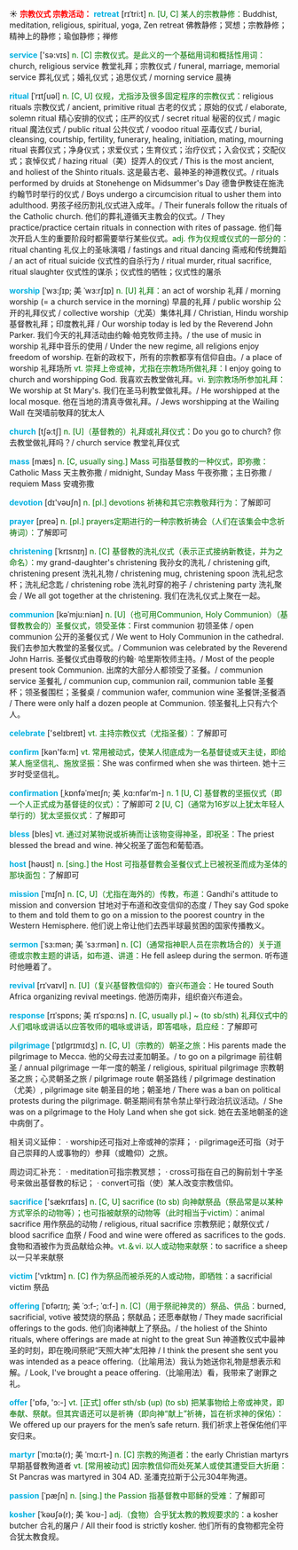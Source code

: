 ☀ <font color="red">**宗教仪式 宗教活动：**</font>
<font color="sky blue">**retreat**</font> [rɪˈtri:t]
<font color="rgb(227, 108, 9)">n. [U, C] 某人的宗教静修：</font>Buddhist, meditation, religious, spiritual, yoga, Zen retreat 佛教静修；冥想；宗教静修；精神上的静修；瑜伽静修；禅修 

<font color="sky blue">**service**</font> ['sə:vɪs] 
<font color="rgb(227, 108, 9)">n. [C] 宗教仪式。是此义的一个基础用词和概括性用词：</font>church, religious service 教堂礼拜；宗教仪式 / funeral, marriage, memorial service 葬礼仪式；婚礼仪式；追思仪式 / morning service 晨祷
            
<font color="sky blue">**ritual**</font> [ˈrɪtʃuəl]
<font color="rgb(227, 108, 9)">n. [C, U] 仪规，尤指涉及很多固定程序的宗教仪式：</font>religious rituals 宗教仪式 / ancient, primitive ritual 古老的仪式；原始的仪式 / elaborate, solemn ritual 精心安排的仪式；庄严的仪式 / secret ritual 秘密的仪式 / magic ritual 魔法仪式 / public ritual 公共仪式 / voodoo ritual 巫毒仪式 / burial, cleansing, courtship, fertility, funerary, healing, initiation, mating, mourning ritual 丧葬仪式；净身仪式；求爱仪式；生育仪式；治疗仪式；入会仪式；交配仪式；哀悼仪式 / hazing ritual（美）捉弄人的仪式 / This is the most ancient, and holiest of the Shinto rituals. 这是最古老、最神圣的神道教仪式。/ rituals performed by druids at Stonehenge on Midsummer's Day 德鲁伊教徒在施洗约翰节时举行的仪式 / Boys undergo a circumcision ritual to usher them into adulthood. 男孩子经历割礼仪式进入成年。/ Their funerals follow the rituals of the Catholic church. 他们的葬礼遵循天主教会的仪式。/ They practice/practice certain rituals in connection with rites of passage. 他们每次开启人生的重要阶段时都需要举行某些仪式。<font color="rgb(227, 108, 9)">adj. 作为仪规或仪式的一部分的：</font>ritual chanting 礼仪上的圣咏演唱 / fastings and ritual dancing 斋戒和传统舞蹈 / an act of ritual suicide 仪式性的自杀行为 / ritual murder, ritual sacrifice, ritual slaughter 仪式性的谋杀；仪式性的牺牲；仪式性的屠杀

<font color="sky blue">**worship**</font> [ˈwɜ:ʃɪp; 美 ˈwɜ:rʃɪp]
<font color="rgb(227, 108, 9)">n. [U] 礼拜：</font>an act of worship 礼拜 / morning worship (= a church service in the morning) 早晨的礼拜 / public worship 公开的礼拜仪式 / collective worship（尤英）集体礼拜 / Christian, Hindu worship 基督教礼拜；印度教礼拜 / Our worship today is led by the Reverend John Parker. 我们今天的礼拜活动由约翰·帕克牧师主持。/ the use of music in worship 礼拜中音乐的使用 / Under the new regime, all religions enjoy freedom of worship. 在新的政权下，所有的宗教都享有信仰自由。/ a place of worship 礼拜场所 <font color="rgb(227, 108, 9)">vt. 崇拜上帝或神，尤指在宗教场所做礼拜：</font>I enjoy going to church and worshipping God. 我喜欢去教堂做礼拜。<font color="rgb(227, 108, 9)">vi. 到宗教场所参加礼拜：</font>We worship at St Mary's. 我们在圣马利教堂做礼拜。/ He worshipped at the local mosque. 他在当地的清真寺做礼拜。/ Jews worshipping at the Wailing Wall 在哭墙前敬拜的犹太人

<font color="sky blue">**church**</font> [tʃə:tʃ] 
<font color="rgb(227, 108, 9)">n. [U]（基督教的）礼拜或礼拜仪式：</font>Do you go to church? 你去教堂做礼拜吗？/ church service 教堂礼拜仪式

<font color="sky blue">**mass**</font> [mæs] 
<font color="rgb(227, 108, 9)">n. [C, usually sing.] Mass 可指基督教的一种仪式，即弥撒：</font>Catholic Mass 天主教弥撒 / midnight, Sunday Mass 午夜弥撒；主日弥撒 / requiem Mass 安魂弥撒

<font color="sky blue">**devotion**</font> [dɪ'vəʊʃn] 
<font color="rgb(227, 108, 9)">n. [pl.] devotions 祈祷和其它宗教敬拜行为：</font>了解即可

<font color="sky blue">**prayer**</font> [preə] 
<font color="rgb(227, 108, 9)">n. [pl.] prayers定期进行的一种宗教祈祷会（人们在该集会中念祈祷词）：</font>了解即可
           
<font color="sky blue">**christening**</font> [ˈkrɪsnɪŋ]
<font color="rgb(227, 108, 9)">n. [C] 基督教的洗礼仪式（表示正式接纳新教徒，并为之命名）：</font>my grand-daughter's christening 我孙女的洗礼 / christening gift, christening present 洗礼礼物 / christening mug, christening spoon 洗礼纪念杯；洗礼纪念匙 / christening robe 洗礼时穿的袍子 / christening party 洗礼聚会 / We all got together at the christening. 我们在洗礼仪式上聚在一起。
           
<font color="sky blue">**communion**</font> [kəˈmju:niən]
<font color="rgb(227, 108, 9)">n. [U]（也可用Communion, Holy Communion）（基督教教会的）圣餐仪式，领受圣体：</font>First communion 初领圣体 / open communion 公开的圣餐仪式 / We went to Holy Communion in the cathedral. 我们去参加大教堂的圣餐仪式。/ Communion was celebrated by the Reverend John Harris. 圣餐仪式由尊敬的约翰· 哈里斯牧师主持。/ Most of the people present took Communion. 出席的大部分人都领受了圣餐。/ communion service 圣餐礼 / communion cup, communion rail, communion table 圣餐杯；领圣餐围栏；圣餐桌 / communion wafer, communion wine 圣餐饼;圣餐酒 / There were only half a dozen people at Communion. 领圣餐礼上只有六个人。

<font color="sky blue">**celebrate**</font> ['selɪbreɪt] 
<font color="rgb(227, 108, 9)">vt. 主持宗教仪式（尤指圣餐）：</font>了解即可

<font color="sky blue">**confirm**</font> [kən'fə:m] 
<font color="rgb(227, 108, 9)">vt. 常用被动式，使某人彻底成为一名基督徒或天主徒，即给某人施坚信礼、施放坚振：</font>She was confirmed when she was thirteen. 她十三岁时受坚信礼。
           
<font color="sky blue">**confirmation**</font> [ˌkɒnfəˈmeɪʃn; 美 ˌkɑ:nfərˈm-]
<font color="rgb(227, 108, 9)">n. 1 [U, C] 基督教的坚振仪式（即一个人正式成为基督徒的仪式）：</font>了解即可 <font color="rgb(227, 108, 9)">2 [U, C]（通常为16岁以上犹太年轻人举行的）犹太坚振仪式：</font>了解即可

<font color="sky blue">**bless**</font> [bles] 
<font color="rgb(227, 108, 9)">vt. 通过对某物说或祈祷而让该物变得神圣，即祝圣：</font>The priest blessed the bread and wine. 神父祝圣了面包和葡萄酒。

<font color="sky blue">**host**</font> [həʊst] 
<font color="rgb(227, 108, 9)">n. [sing.] the Host 可指基督教会圣餐仪式上已被祝圣而成为圣体的那块面包：</font>了解即可
           
<font color="sky blue">**mission**</font> [ˈmɪʃn]
<font color="rgb(227, 108, 9)">n. [C, U]（尤指在海外的）传教，布道：</font>Gandhi's attitude to mission and conversion 甘地对于布道和改变信仰的态度 / They say God spoke to them and told them to go on a mission to the poorest country in the Western Hemisphere. 他们说上帝让他们去西半球最贫困的国家传播教义。
           
<font color="sky blue">**sermon**</font> [ˈsɜ:mən; 美 ˈsɜ:rmən]
<font color="rgb(227, 108, 9)">n. [C]（通常指神职人员在宗教场合的）关于道德或宗教主题的讲话，如布道、讲道：</font>He fell asleep during the sermon. 听布道时他睡着了。
           
<font color="sky blue">**revival**</font> [rɪˈvaɪvl]
<font color="rgb(227, 108, 9)">n. [U]（复兴基督教信仰的）奋兴布道会：</font>He toured South Africa organizing revival meetings. 他游历南非，组织奋兴布道会。
           
<font color="sky blue">**response**</font> [rɪˈspɒns; 美 rɪˈspɑ:ns]
<font color="rgb(227, 108, 9)">n. [C, usually pl.] ~ (to sb/sth) 礼拜仪式中的人们唱咏或讲话以应答牧师的唱咏或讲话，即答唱咏，启应经：</font>了解即可
          
<font color="sky blue">**pilgrimage**</font> [ˈpɪlgrɪmɪdʒ]
<font color="rgb(227, 108, 9)">n. [C, U]（宗教的）朝圣之旅：</font>His parents made the pilgrimage to Mecca. 他的父母去过麦加朝圣。/ to go on a pilgrimage 前往朝圣 / annual pilgrimage 一年一度的朝圣 / religious, spiritual pilgrimage 宗教朝圣之旅；心灵朝圣之旅 / pilgrimage route 朝圣路线 / pilgrimage destination（尤美）, pilgrimage site 朝圣目的地；朝圣地 / There was a ban on political protests during the pilgrimage. 朝圣期间有禁令禁止举行政治抗议活动。/ She was on a pilgrimage to the Holy Land when she got sick. 她在去圣地朝圣的途中病倒了。

相关词义延伸：
· worship还可指对上帝或神的崇拜；
· pilgrimage还可指（对于自己崇拜的人或事物的）参拜（或瞻仰）之旅。

周边词汇补充：
· meditation可指宗教冥想；
· cross可指在自己的胸前划十字圣号来做出基督教的标记；
· convert可指（使）某人改变宗教信仰。

<font color="sky blue">**sacrifice**</font> ['sækrɪfaɪs] 
<font color="rgb(227, 108, 9)">n. [C, U] sacrifice (to sb) 向神献祭品（祭品常是以某种方式宰杀的动物等）；也可指被献祭的动物等（此时相当于victim）：</font>animal sacrifice 用作祭品的动物 / religious, ritual sacrifice 宗教祭祀；献祭仪式 / blood sacrifice 血祭 / Food and wine were offered as sacrifices to the gods. 食物和酒被作为贡品献给众神。<font color="rgb(227, 108, 9)">vt.＆vi. 以人或动物来献祭：</font>to sacrifice a sheep 以一只羊来献祭

<font color="sky blue">**victim**</font> ['vɪktɪm] 
<font color="rgb(227, 108, 9)">n. [C] 作为祭品而被杀死的人或动物，即牺牲：</font>a sacrificial victim 祭品
           
<font color="sky blue">**offering**</font> [ˈɒfərɪŋ; 美 ˈɔ:f-; ˈɑ:f-]
<font color="rgb(227, 108, 9)">n. [C]（用于祭祀神灵的）祭品、供品：</font>burned, sacrificial, votive 被焚烧的祭品；祭献品；还愿奉献物 / They made sacrificial offerings to the gods. 他们向诸神献上了祭品。/ the holiest of the Shinto rituals, where offerings are made at night to the great Sun 神道教仪式中最神圣的时刻，即在晚间祭祀“天照大神”太阳神 / I think the present she sent you was intended as a peace offering.（比喻用法）我认为她送你礼物是想表示和解。/ Look, I've brought a peace offering.（比喻用法）看，我带来了谢罪之礼。
 
<font color="sky blue">**offer**</font> ['ɒfə, 'ɔ:-] 
<font color="rgb(227, 108, 9)">vt. [正式] offer sth/sb (up) (to sb) 把某事物给上帝或神灵，即奉献、祭献。但其宾语还可以是祈祷（即向神“献上”祈祷，旨在祈求神的保佑）：</font>We offered up our prayers for the men’s safe return. 我们祈求上苍保佑他们平安归来。
           
<font color="sky blue">**martyr**</font> [ˈmɑ:tə(r); 美 ˈmɑ:rt-]
<font color="rgb(227, 108, 9)">n. [C] 宗教的殉道者：</font>the early Christian martyrs 早期基督教殉道者 <font color="rgb(227, 108, 9)">vt. [常用被动式] 因宗教信仰而处死某人或使其遭受巨大折磨：</font>St Pancras was martyred in 304 AD. 圣潘克拉斯于公元304年殉道。
           
<font color="sky blue">**passion**</font> [ˈpæʃn]
<font color="rgb(227, 108, 9)">n. [sing.] the Passion 指基督教中耶稣的受难：</font>了解即可

<font color="sky blue">**kosher**</font> [ˈkəʊʃə(r); 美 ˈkoʊ-]
<font color="rgb(227, 108, 9)">adj.（食物）合乎犹太教的教规要求的：</font>a kosher butcher 合礼的屠户 / All their food is strictly kosher. 他们所有的食物都完全符合犹太教食规。
